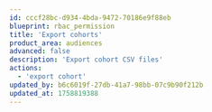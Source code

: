 ```yaml
---
id: cccf28bc-d934-4bda-9472-70186e9f88eb
blueprint: rbac_permission
title: 'Export cohorts'
product_area: audiences
advanced: false
description: 'Export cohort CSV files'
actions:
  - 'export cohort'
updated_by: b6c6019f-27db-41a7-98bb-07c9b90f212b
updated_at: 1758819388
---
```

